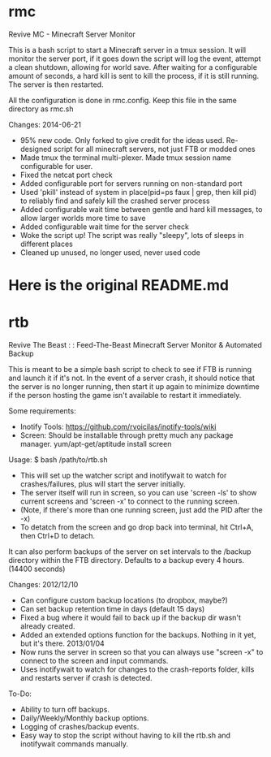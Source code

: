 rmc
===

Revive MC - Minecraft Server Monitor

This is a bash script to start a Minecraft server in a tmux session. 
It will monitor the server port, if it goes down the script will log the event, attempt a clean shutdown, allowing for world save.
After waiting for a configurable amount of seconds, a hard kill is sent to kill the process, if it is still running.
The server is then restarted.

All the configuration is done in rmc.config. Keep this file in the same directory as rmc.sh

Changes:
  2014-06-21
  * 95% new code. Only forked to give credit for the ideas used. Re-designed script for all minecraft servers, not just FTB or modded ones
  * Made tmux the terminal multi-plexer. Made tmux session name configurable for user.
  * Fixed the netcat port check
  * Added configurable port for servers running on non-standard port
  * Used 'pkill' instead of system in place(pid=ps faux | grep, then kill pid) to reliably find and safely kill the crashed server process
  * Added configurable wait time between gentle and hard kill messages, to allow larger worlds more time to save
  * Added configurable wait time for the server check
  * Woke the script up! The script was really "sleepy", lots of sleeps in different places
  * Cleaned up unused, no longer used, never used code

Here is the original README.md
=====================================================================================================================
rtb
===

Revive The Beast : : Feed-The-Beast Minecraft Server Monitor &amp; Automated Backup

This is meant to be a simple bash script to check to see if FTB is running and launch it if it's not.  In the event of a server crash, it should notice that the server is no longer running, then start it up again to minimize downtime if the person hosting the game isn't available to restart it immediately.

Some requirements: 
* Inotify Tools: https://github.com/rvoicilas/inotify-tools/wiki
* Screen: Should be installable through pretty much any package manager.  yum/apt-get/aptitude install screen

Usage:
       $  bash /path/to/rtb.sh
  * This will set up the watcher script and inotifywait to watch for crashes/failures, plus will start the server initially.
  * The server itself will run in screen, so you can use 'screen -ls' to show current screens and 'screen -x' to connect to the running screen.
  * (Note, if there's more than one running screen, just add the PID after the -x)
  * To detatch from the screen and go drop back into terminal, hit Ctrl+A, then Ctrl+D to detach.
  
It can also perform backups of the server on set intervals to the /backup directory within the FTB directory.  Defaults to a backup every 4 hours. (14400 seconds)


Changes: 
  2012/12/10
  * Can configure custom backup locations (to dropbox, maybe?)
  * Can set backup retention time in days (default 15 days)
  * Fixed a bug where it would fail to back up if the backup dir wasn't already created.
  * Added an extended options function for the backups.  Nothing in it yet, but it's there.
  2013/01/04
  * Now runs the server in screen so that you can always use "screen -x" to connect to the screen and input commands.
  * Uses inotifywait to watch for changes to the crash-reports folder, kills and restarts server if crash is detected.

To-Do: 
* Ability to turn off backups.
* Daily/Weekly/Monthly backup options.
* Logging of crashes/backup events.
* Easy way to stop the script without having to kill the rtb.sh and inotifywait commands manually.
